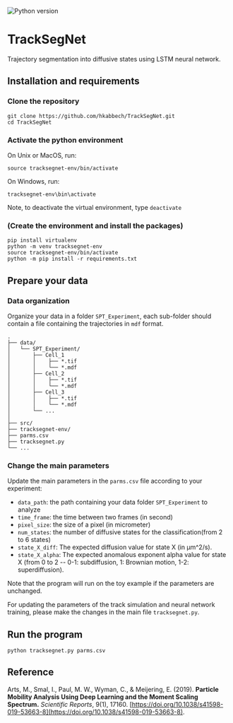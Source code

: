 ![Python version](https://img.shields.io/badge/python-3.8-brightgreen.svg)

# TrackSegNet

Trajectory segmentation into diffusive states using LSTM neural network.

## Installation and requirements

### Clone the repository
```
git clone https://github.com/hkabbech/TrackSegNet.git
cd TrackSegNet
```

### Activate the python environment

On Unix or MacOS, run:
```
source tracksegnet-env/bin/activate
```
On Windows, run:
```
tracksegnet-env\bin\activate
```
Note, to deactivate the virtual environment, type `deactivate`

### (Create the environment and install the packages)

```
pip install virtualenv
python -m venv tracksegnet-env
source tracksegnet-env/bin/activate
python -m pip install -r requirements.txt
```

## Prepare your data

### Data organization

Organize your data in a folder `SPT_Experiment`, each sub-folder should contain a file containing the trajectories in `mdf` format.

```
.
├── data/
│   └── SPT_Experiment/
│       ├── Cell_1
│       │    ├── *.tif
│       │    └── *.mdf
│       ├── Cell_2
│       │    ├── *.tif
│       │    └── *.mdf
│       ├── Cell_3
│       │    ├── *.tif
│       │    └── *.mdf
│       └── ...
│
├── src/
├── tracksegnet-env/
├── parms.csv
├── tracksegnet.py
└── ...
```

### Change the main parameters

Update the main parameters in the `parms.csv` file according to your experiment:

- `data_path`: the path containing your data folder `SPT_Experiment` to analyze
- `time_frame`: the time between two frames (in second)
- `pixel_size`: the size of a pixel (in micrometer)
- `num_states`: the number of diffusive states for the classification(from 2 to 6 states)
- `state_X_diff`: The expected diffusion value for state X (in μm^2/s).
- `state_X_alpha`: The expected anomalous exponent alpha value for state X (from 0 to 2 -- 0-1: subdiffusion, 1: Brownian motion, 1-2: superdiffusion).

Note that the program will run on the toy example if the parameters are unchanged.

For updating the parameters of the track simulation and neural network training, please make the changes in the main file `tracksegnet.py`.


## Run the program

```
python tracksegnet.py parms.csv
```

## Reference

Arts, M., Smal, I., Paul, M. W., Wyman, C., & Meijering, E. (2019).
**Particle Mobility Analysis Using Deep Learning and the Moment Scaling Spectrum.** _Scientific Reports_, 9(1), 17160. [https://doi.org/10.1038/s41598-019-53663-8](https://doi.org/10.1038/s41598-019-53663-8).
